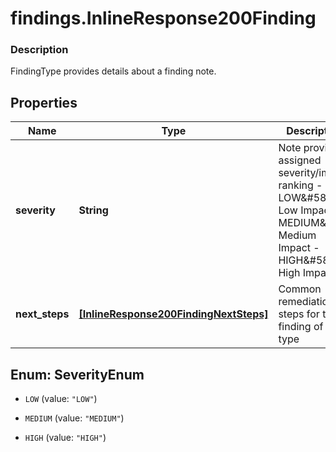 # findings.InlineResponse200Finding

### Description

FindingType provides details about a finding note.

## Properties
Name | Type | Description | Notes
------------ | ------------- | ------------- | -------------
**severity** | **String** | Note provider-assigned severity/impact ranking - LOW&amp;#58; Low Impact - MEDIUM&amp;#58; Medium Impact - HIGH&amp;#58; High Impact | 
**next_steps** | [**[InlineResponse200FindingNextSteps]**](InlineResponse200FindingNextSteps.md) | Common remediation steps for the finding of this type | [optional] 


<a name="SeverityEnum"></a>
## Enum: SeverityEnum


* `LOW` (value: `"LOW"`)

* `MEDIUM` (value: `"MEDIUM"`)

* `HIGH` (value: `"HIGH"`)



